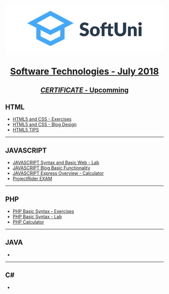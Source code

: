 <p align="center"><img src="https://github.com/blazarow09/ProgrammingBasicsWithCsharp/blob/master/img/logo.png"  /></p>

# <a href="https://softuni.bg/trainings/1940/software-technologies-july-2018"><p align="center">Software Technologies - July 2018<p></a>

## <p align="center"> <a href="" > *CERTIFICATE* - Upcomming </a> </p>

## HTML
* <a href="https://github.com/blazarow09/SoftwareTechnologies/tree/master/HTML/HTML5%20and%20CSS%20-%20Exercises" > HTML5 and CSS - Exercises </a>
* <a href="https://github.com/blazarow09/SoftwareTechnologies/tree/master/HTML/HTML5%20and%20CSS%20-%20Blog%20Design" > HTML5 and CSS - Blog Design </a>
* <a href="https://github.com/blazarow09/SoftwareTechnologies/blob/master/HTML/html%20tips.html" > HTML5 TIPS </a>
-------------------------------------------------------------------
## JAVASCRIPT
* <a href="https://github.com/blazarow09/SoftwareTechnologies/tree/master/JAVASCRIPT/JavaScript%20Syntax%20and%20Basic%20Web%20-%20Lab" > JAVASCRIPT Syntax and Basic Web - Lab</a>
* <a href="https://github.com/blazarow09/SoftwareTechnologies/tree/master/JAVASCRIPT/JavaScript%20Blog%20Basic%20Functionality" > JAVASCRIPT Blog Basic Functionality </a>
* <a href="https://github.com/blazarow09/SoftwareTechnologies/tree/master/JAVASCRIPT/JavaScript%20Express%20Overview%20-%20Calculator" > JAVASCRIPT Express Overview - Calculator </a>
* <a href="https://github.com/blazarow09/SoftwareTechnologies/tree/master/JAVASCRIPT/ProjectRider%20Exam%20JS" > ProjectRider EXAM</a>
-------------------------------------------------------------------
## PHP
* <a href="https://github.com/blazarow09/SoftwareTechnologies/tree/master/PHP/PHP%20Basic%20Syntax%20-%20Exercise" > PHP Basic Syntax - Exercises</a>
* <a href="https://github.com/blazarow09/SoftwareTechnologies/tree/master/PHP/PHP%20Basic%20Syntax%20-%20Lab" > PHP Basic Syntax - Lab</a>
* <a href="https://github.com/blazarow09/SoftwareTechnologies/tree/master/PHP/PHP%20Calculator" > PHP Calculator </a>
-------------------------------------------------------------------
## JAVA
* <a href="" > </a>
-------------------------------------------------------------------
## C#
* <a href="" > </a>

[logo]: https://github.com/blazarow09/ProgrammingBasicsWithCsharp/blob/master/img/code-wizard-html.png "Logo Title Text 2"
